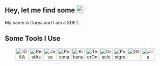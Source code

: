 <h2>Hey, let me find some <img src="https://em-content.zobj.net/source/microsoft-teams/363/lady-beetle_1f41e.png" height="23" alt="ladybug"></h2>

<p>My name is Darya and I am a SDET.</a>.</p>

<h2>Some Tools I Use</h2>
<p align="center">
  <img src="https://thvnext.bing.com/th/id/ODF.2HaRnSLPNaJoP-Y…h=32&qlt=90&pcl=fffffa&o=6&cb=12&pid=1.2&ucfimg=1" title="IDEA" alt="IDEA" width="40" height="40"/>
  <img src="https://rest-assured.io/img/logo-transparent.png" title="RestAssured" alt="RestAssured" width="40" height="40"/>
  <img src="https://www.flaticon.com/ru/free-icon/java_3291669?term=java&page=1&position=3&origin=search&related_id=3291669" title="Java" alt="Java" width="40" height="40"/>
  <img src="https://www.svgrepo.com/show/354202/postman-icon.svg" title="Postman" alt="Postman" width="40" height="40"/>
  <img src="https://static-www.elastic.co/v3/assets/bltefdd0b5…5d082a5e97f2babb5af907ee/logo-kibana-32-color.svg" title="Kibana" alt="Kibana" width="40" height="40"/>
  <img src="https://thvnext.bing.com/th/id/ODF.tv554W-iNtIzSZY…h=32&qlt=91&pcl=fffffa&o=6&cb=12&pid=1.2&ucfimg=1" title="QaTools ТестОпс" alt="ТестОпс" width="40" height="40"/>
  <img src="https://thvnext.bing.com/th/id/ODF.oiFj4xSQ_9o4cTV…h=32&qlt=94&pcl=fffffa&o=6&cb=12&pid=1.2&ucfimg=1" title="Oracle" alt="Oracle" width="40" height="40"/>
  <img src="https://thvnext.bing.com/th/id/OSK.89eabd8ddf50554…1&rs=1&qlt=80&o=6&cb=12&dpr=2&pid=SANGAM&ucfimg=1" title="PostgreSQL" alt="PostgreSQL" width="40" height="40"/>
  <img src="https://cdn.jsdelivr.net/gh/devicons/devicon/icons/git/git-original.svg" title="Git" alt="Git" width="40" height="40"/>
  <img src="https://cdn.jsdelivr.net/gh/devicons/devicon/icons/jira/jira-original.svg" title="Jira" alt="Jira" width="40" height="40"/>
</p>
